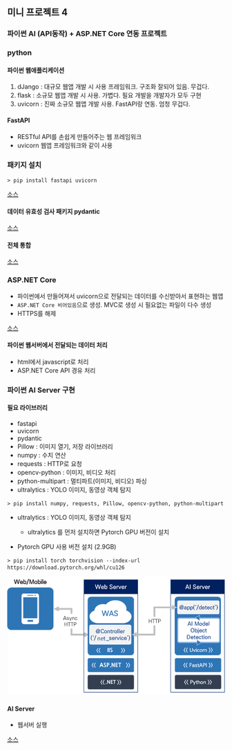 ## 미니 프로젝트 4

### 파이썬 AI (API동작) + ASP.NET Core 연동 프로젝트

### python

#### 파이썬 웹애플리케이션
1. dJango : 대규모 웹앱 개발 시 사용 프레임워크. 구조화 잘되어 있음. 무겁다.
2. flask : 소규모 웹앱 개발 시 사용. 가볍다. 필요 개발을 개발자가 모두 구현
3. uvicorn : 진짜 소규모 웹앱 개발 사용. FastAPI랑 연동. 엄청 무겁다.

#### FastAPI
- RESTful API를 손쉽게 만들어주는 웹 프레임워크
- uvicorn 웹앱 프레임워크와 같이 사용

### 패키지 설치

```shell
> pip install fastapi uvicorn
```

[소스](./pythonAi/step1/main01.py)

#### 데이터 유효성 검사 패키지 pydantic

[소스](./pythonAi/step1/main02.py)

#### 전체 통합

[소스](./pythonAi/step1/main03.py)

### ASP.NET Core
- 파이썬에서 만들어져서 uvicorn으로 전달되는 데이터를 수신받아서 표현하는 웹앱
- `ASP.NET Core 비어있음`으로 생성. MVC로 생성 시 필요없는 파일이 다수 생성
- HTTPS를 해제

[소스](./backend/ASPWebSolution/TestWebApp/Program.cs)

#### 파이썬 웹서버에서 전달되는 데이터 처리
- html에서 javascript로 처리
- ASP.NET Core API 경유 처리

### 파이썬 AI Server 구현

#### 필요 라이브러리
- fastapi
- uvicorn
- pydantic
- Pillow : 이미지 열기, 저장 라이브러리
- numpy : 수치 연산
- requests : HTTP로 요청
- opencv-python : 이미지, 비디오 처리
- python-multipart : 멀티파트(이미지, 비디오) 파싱
- ultralytics : YOLO 이미지, 동영상 객체 탐지

```shell
> pip install numpy, requests, Pillow, opencv-python, python-multipart
```

- ultralytics : YOLO 이미지, 동영상 객체 탐지
    - ultralytics 를 먼저 설치하면 Pytorch GPU 버전이 설치

- Pytorch GPU 사용 버전 설치 (2.9GB)

```shell
> pip install torch torchvision --index-url https://download.pytorch.org/whl/cu126
```

<img src="../image/mp0019.png" width="600">

#### AI Server

- 웹서버 실행

[소스](./pythonAi/step2/main01.py)